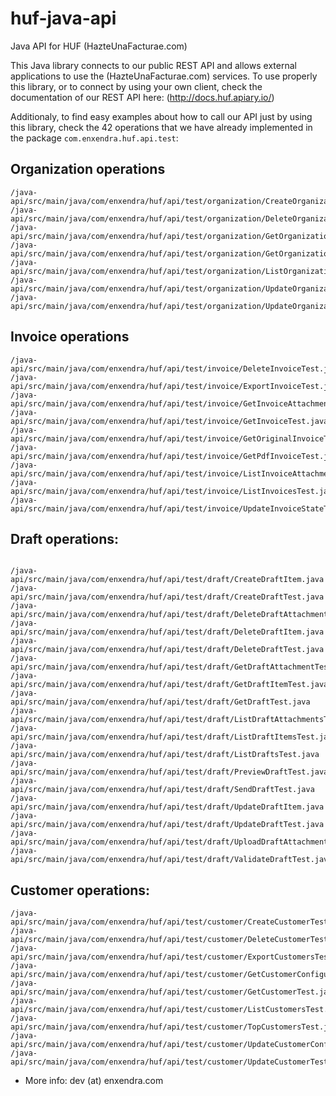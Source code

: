 # huf-java-api
Java API for HUF (HazteUnaFacturae.com)

This Java library connects to our public REST API and allows external applications to use the (HazteUnaFacturae.com) services.
To use properly this library, or to connect by using your own client, check the documentation of our REST API here: (http://docs.huf.apiary.io/)

Additionaly, to find easy examples about how to call our API just by using this library, check the 42 operations that we have already implemented  in the package `com.enxendra.huf.api.test`:

## Organization operations

```
/java-api/src/main/java/com/enxendra/huf/api/test/organization/CreateOrganizationTest.java
/java-api/src/main/java/com/enxendra/huf/api/test/organization/DeleteOrganizationTest.java
/java-api/src/main/java/com/enxendra/huf/api/test/organization/GetOrganizationConfigurationTest.java
/java-api/src/main/java/com/enxendra/huf/api/test/organization/GetOrganizationTest.java
/java-api/src/main/java/com/enxendra/huf/api/test/organization/ListOrganizationsTest.java
/java-api/src/main/java/com/enxendra/huf/api/test/organization/UpdateOrganizationConfigurationTest.java
/java-api/src/main/java/com/enxendra/huf/api/test/organization/UpdateOrganizationTest.java

```

## Invoice operations

```
/java-api/src/main/java/com/enxendra/huf/api/test/invoice/DeleteInvoiceTest.java
/java-api/src/main/java/com/enxendra/huf/api/test/invoice/ExportInvoiceTest.java
/java-api/src/main/java/com/enxendra/huf/api/test/invoice/GetInvoiceAttachmentTest.java
/java-api/src/main/java/com/enxendra/huf/api/test/invoice/GetInvoiceTest.java
/java-api/src/main/java/com/enxendra/huf/api/test/invoice/GetOriginalInvoiceTest.java
/java-api/src/main/java/com/enxendra/huf/api/test/invoice/GetPdfInvoiceTest.java
/java-api/src/main/java/com/enxendra/huf/api/test/invoice/ListInvoiceAttachmentsTest.java
/java-api/src/main/java/com/enxendra/huf/api/test/invoice/ListInvoicesTest.java
/java-api/src/main/java/com/enxendra/huf/api/test/invoice/UpdateInvoiceStateTest.java

```

## Draft operations:

```

/java-api/src/main/java/com/enxendra/huf/api/test/draft/CreateDraftItem.java
/java-api/src/main/java/com/enxendra/huf/api/test/draft/CreateDraftTest.java
/java-api/src/main/java/com/enxendra/huf/api/test/draft/DeleteDraftAttachmentTest.java
/java-api/src/main/java/com/enxendra/huf/api/test/draft/DeleteDraftItem.java
/java-api/src/main/java/com/enxendra/huf/api/test/draft/DeleteDraftTest.java
/java-api/src/main/java/com/enxendra/huf/api/test/draft/GetDraftAttachmentTest.java
/java-api/src/main/java/com/enxendra/huf/api/test/draft/GetDraftItemTest.java
/java-api/src/main/java/com/enxendra/huf/api/test/draft/GetDraftTest.java
/java-api/src/main/java/com/enxendra/huf/api/test/draft/ListDraftAttachmentsTest.java
/java-api/src/main/java/com/enxendra/huf/api/test/draft/ListDraftItemsTest.java
/java-api/src/main/java/com/enxendra/huf/api/test/draft/ListDraftsTest.java
/java-api/src/main/java/com/enxendra/huf/api/test/draft/PreviewDraftTest.java
/java-api/src/main/java/com/enxendra/huf/api/test/draft/SendDraftTest.java
/java-api/src/main/java/com/enxendra/huf/api/test/draft/UpdateDraftItem.java
/java-api/src/main/java/com/enxendra/huf/api/test/draft/UpdateDraftTest.java
/java-api/src/main/java/com/enxendra/huf/api/test/draft/UploadDraftAttachmentTest.java
/java-api/src/main/java/com/enxendra/huf/api/test/draft/ValidateDraftTest.java

```

## Customer operations:

```
/java-api/src/main/java/com/enxendra/huf/api/test/customer/CreateCustomerTest.java
/java-api/src/main/java/com/enxendra/huf/api/test/customer/DeleteCustomerTest.java
/java-api/src/main/java/com/enxendra/huf/api/test/customer/ExportCustomersTest.java
/java-api/src/main/java/com/enxendra/huf/api/test/customer/GetCustomerConfigurationTest.java
/java-api/src/main/java/com/enxendra/huf/api/test/customer/GetCustomerTest.java
/java-api/src/main/java/com/enxendra/huf/api/test/customer/ListCustomersTest.java
/java-api/src/main/java/com/enxendra/huf/api/test/customer/TopCustomersTest.java
/java-api/src/main/java/com/enxendra/huf/api/test/customer/UpdateCustomerConfigurationTest.java
/java-api/src/main/java/com/enxendra/huf/api/test/customer/UpdateCustomerTest.java

```




* More info: dev (at) enxendra.com
